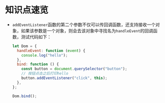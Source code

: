 # 知识点速览

* `addEventListener`函数的第二个参数不仅可以传回调函数，还支持接收一个对象，如果该参数是一个对象，则会去该对象中寻找名为`handleEvent`的回调函数，测试代码如下：

  ```js
  let Dom = {
    handleEvent: function (event) {
      console.log("hello");
    },
    bind: function () {
      const button = document.querySelector("button");
      // 按钮点击之后打印hello
      button.addEventListener("click", this);
    },
  };
  
  Dom.bind();
  ```

  